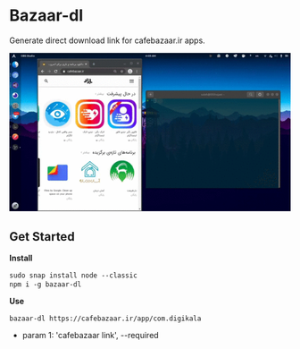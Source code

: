 # Bazaar-dl

Generate direct download link for cafebazaar.ir apps.

![Bazaar-dl gif](https://raw.githubusercontent.com/ssshojaei/bazaar-dl/master/demo/demo.gif)

## Get Started

**Install**

```
sudo snap install node --classic
npm i -g bazaar-dl
```

**Use**

```
bazaar-dl https://cafebazaar.ir/app/com.digikala
```

- param 1: 'cafebazaar link', --required
